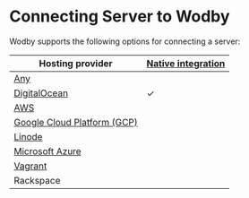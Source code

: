 # Connecting Server to Wodby

Wodby supports the following options for connecting a server:

| Hosting provider | [Native integration](../../integrations/README.md) |
| ---------------- | --------------------------------------------------- |
| [Any](custom.md) |  |
| [DigitalOcean](do.md) | ✓ |
| [AWS](aws.md) | |
| [Google Cloud Platform (GCP)](gcp.md) | |
| [Linode](linode.md) | |
| [Microsoft Azure](azure.md) | |
| [Vagrant](vagrant.md) | |
| Rackspace | &nbsp; |
